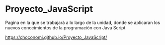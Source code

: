 # Proyecto_JavaScript
Pagina en la que se trabajará a lo largo de la unidad, donde se aplicaran los nuevos conocimientos de la programación con Java Script

https://choconomi.github.io/Proyecto_JavaScript/ 
